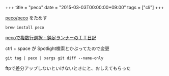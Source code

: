 +++
title = "peco"
date = "2015-03-03T00:00:00+09:00"
tags = ["cli"]
+++

[peco/peco](https://github.com/peco/peco)
をためす

```
brew install peco
```


[pecoで複数行選択 \- 鈍足ランナーのＩＴ日記](http://dokechin.hatenablog.com/entry/2014/06/24/123025)

ctrl + space が Spotlight検索とかぶってたので変更

```
git tag | peco | xargs git diff --name-only
```

ftpで差分アップしないといけないときにと、おしえてもらった
